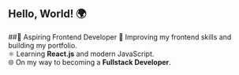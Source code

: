 ## Hello, World! 🌍  

##🚀 Aspiring Frontend Developer
🎨 Improving my frontend skills and building my portfolio.  
⚛️ Learning **React.js** and modern JavaScript.  
🌐 On my way to becoming a **Fullstack Developer**. 

<!--
**VaclavKey/VaclavKey** is a ✨ _special_ ✨ repository because its `README.md` (this file) appears on your GitHub profile.

Here are some ideas to get you started:

- 🔭 I’m currently working on ...
- 🌱 I’m currently learning ...
- 👯 I’m looking to collaborate on ...
- 🤔 I’m looking for help with ...
- 💬 Ask me about ...
- 📫 How to reach me: ...
- 😄 Pronouns: ...
- ⚡ Fun fact: ...
-->
